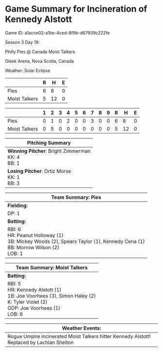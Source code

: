 # Game Summary for Incineration of Kennedy Alstott

Game ID: a1acce02-a1be-4ced-8f9b-d67939c222fe

Season 3 Day 19:

Philly Pies @ Canada Moist Talkers

Gleek Arena, Nova Scotia, Canada

Weather: Solar Eclipse



|  | R | H | E |
| --- | --- | --- | --- |
| Pies |   6 |   8 |   0 | 
| Moist Talkers |   5 |  12 |   0 | 


|  |   1 |   2 |   3 |   4 |   5 |   6 |   7 |   8 |   9 |  R | H | E |
| --- | --- | --- | --- | --- | --- | --- | --- | --- | --- | --- | --- | --- |
| Pies |   0 |   1 |   0 |   2 |   0 |   0 |   3 |   0 |   0 |   6 |   8 |   0 | 
| Moist Talkers |   0 |   5 |   0 |   0 |   0 |   0 |   0 |   0 |   0 |   5 |  12 |   0 | 


| Pitching Summary |
| --- |
| **Winning Pitcher**: Bright Zimmerman<br />KK: 4<br />BB: 1 |
| **Losing Pitcher**: Ortiz Morse<br />KK: 1<br />BB: 3 |


| Team Summary: Pies |
| --- |
| **Fielding:** |
| DP: 1 |
| **Batting:** |
| RBI: 6 <br />HR: Peanut Holloway (1) <br />3B: Mickey Woods (2), Spears Taylor (1), Kennedy Cena (1) <br />BB: Morrow Wilson (2) <br />LOB: 1 |


| Team Summary: Moist Talkers |
| --- |
| **Batting:** |
| RBI: 5 <br />HR: Kennedy Alstott (1) <br />1B: Joe Voorhees (3), Simon Haley (2) <br />K: Tyler Violet (2) <br />GDP: Joe Voorhees (1) <br />LOB: 6 |


| **Weather Events:** |
| --- |
| Rogue Umpire incinerated Moist Talkers hitter Kennedy Alstott! Replaced by Lachlan Shelton |

